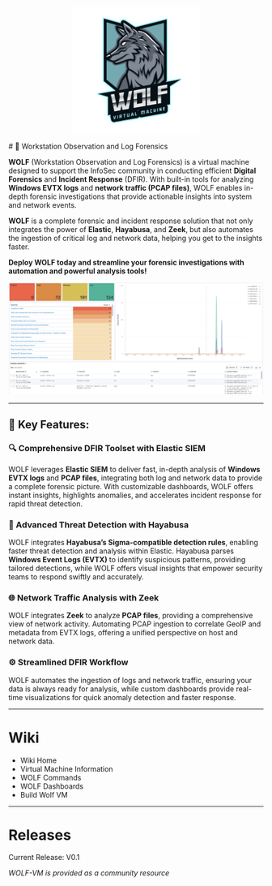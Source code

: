  


<img src="" width="500">
<p align="center">
<img align="center" src="https://raw.githubusercontent.com/H0wl3r/WOLF-VM/refs/heads/main/Images/wolf.png" width=50% height=50%>  
</p>
# 🐺 Workstation Observation and Log Forensics

**WOLF** (Workstation Observation and Log Forensics) is a virtual machine designed to support the InfoSec community in conducting efficient **Digital Forensics** and **Incident Response** (DFIR). With built-in tools for analyzing **Windows EVTX logs** and **network traffic (PCAP files)**, WOLF enables in-depth forensic investigations that provide actionable insights into system and network events.

**WOLF** is a complete forensic and incident response solution that not only integrates the power of **Elastic**, **Hayabusa**, and **Zeek**, but also automates the ingestion of critical log and network data, helping you get to the insights faster.

**Deploy WOLF today and streamline your forensic investigations with automation and powerful analysis tools!**

![Dashboard](https://raw.githubusercontent.com/H0wl3r/WOLF-VM/refs/heads/main/Images/screenshot.png)

---
## 🔑 Key Features:

### 🔍 Comprehensive DFIR Toolset with Elastic SIEM

WOLF leverages **Elastic SIEM** to deliver fast, in-depth analysis of **Windows EVTX logs** and **PCAP files**, integrating both log and network data to provide a complete forensic picture. With customizable dashboards, WOLF offers instant insights, highlights anomalies, and accelerates incident response for rapid threat detection.

### 📄 Advanced Threat Detection with Hayabusa

WOLF integrates **Hayabusa’s Sigma-compatible detection rules**, enabling faster threat detection and analysis within Elastic. Hayabusa parses **Windows Event Logs (EVTX)** to identify suspicious patterns, providing tailored detections, while WOLF offers visual insights that empower security teams to respond swiftly and accurately.

### 🌐 Network Traffic Analysis with Zeek

WOLF integrates **Zeek** to analyze **PCAP files**, providing a comprehensive view of network activity. Automating PCAP ingestion to correlate GeoIP and metadata from EVTX logs, offering a unified perspective on host and network data.

### ⚙️ Streamlined DFIR Workflow

WOLF automates the ingestion of logs and network traffic, ensuring your data is always ready for analysis, while custom dashboards provide real-time visualizations for quick anomaly detection and faster response.


---
# Wiki

- Wiki Home
- Virtual Machine Information
- WOLF Commands
- WOLF Dashboards
- Build Wolf VM

---
# Releases

Current Release: V0.1 

*WOLF-VM is provided as a community resource*





